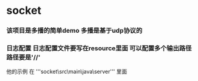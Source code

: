 # socket

### 该项目是多播的简单demo 多播是基于udp协议的
### 日志配置  日志配置文件要写在resource里面  可以配置多个输出路径  路径要是'//'
 他的示例 在 '''socket\src\main\java\server''' 里面
